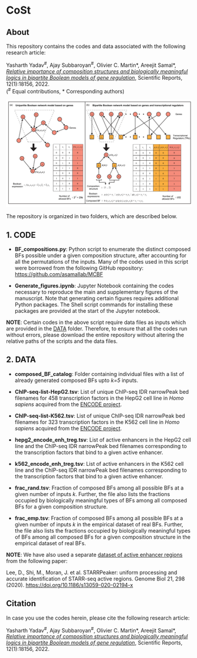 # CoSt

## About

This repository contains the codes and data associated with the following research article:<br>

Yasharth Yadav<sup>#</sup>, Ajay Subbaroyan<sup>#</sup>, Olivier C. Martin*, Areejit Samal*, [<i>Relative importance of composition structures and biologically meaningful logics in bipartite Boolean models of gene regulation</i>](https://www.nature.com/articles/s41598-022-22654-7), Scientific Reports, 12(1):18156, 2022.<br>
(<sup>#</sup> Equal contributions, * Corresponding authors)

![schematic figure](https://github.com/asamallab/CoSt/blob/main/CoSt_schematic.png)

The repository is organized in two folders, which are described below. 

## 1. CODE
 
- **BF_compositions.py**: Python script to enumerate the distinct composed BFs possible under a given composition structure, after accounting for all the permutations of the inputs. Many of the codes used in this script were borrowed from the following GitHub repository: https://github.com/asamallab/MCBF

- **Generate_figures.ipynb**: Jupyter Notebook containing the codes necessary to reproduce the main and supplementary figures of the manuscript. Note that generating certain figures requires additional Python packages. The Shell script commands for installing these packages are provided at the start of the Jupyter notebook.

**NOTE**: Certain codes in the above script require data files as inputs which are provided in the [DATA](https://github.com/asamallab/CoSt/tree/main/DATA) folder. Therefore, to ensure that all the codes run without errors, please download the entire repository without altering the relative paths of the scripts and the data files.

## 2. DATA

- **composed_BF_catalog**: Folder containing individual files with a list of already generated composed BFs upto <i>k=5</i> inputs.

- **ChIP-seq-list-HepG2.tsv**: List of unique ChIP-seq IDR narrowPeak bed filenames for 458 transcription factors in the HepG2 cell line in *Homo sapiens* acquired from the [ENCODE project](https://www.encodeproject.org).

- **ChIP-seq-list-K562.tsv**: List of unique ChIP-seq IDR narrowPeak bed filenames for 323 transcription factors in the K562 cell line in *Homo sapiens* acquired from the [ENCODE project](https://www.encodeproject.org).

- **hepg2_encode_enh_treg.tsv**: List of active enhancers in the HepG2 cell line and the ChIP-seq IDR narrowPeak bed filenames corresponding to the transcription factors that bind to a given active enhancer.

- **k562_encode_enh_treg.tsv**: List of active enhancers in the K562 cell line and the ChIP-seq IDR narrowPeak bed filenames corresponding to the transcription factors that bind to a given active enhancer.

- **frac_rand.tsv**: Fraction of composed BFs among all possible BFs at a given number of inputs *k*. Further, the file also lists the fractions occupied by biologically meaningful types of BFs among all composed BFs for a given composition structure.

- **frac_emp.tsv**: Fraction of composed BFs among all possible BFs at a given number of inputs *k* in the empirical dataset of real BFs. Further, the file also lists the fractions occupied by biologically meaningful types of BFs among all composed BFs for a given composition structure in the empirical dataset of real BFs.

**NOTE**: We have also used a separate [dataset of active enhancer regions](https://static-content.springer.com/esm/art%3A10.1186%2Fs13059-020-02194-x/MediaObjects/13059_2020_2194_MOESM2_ESM.xlsx) from the following paper:

Lee, D., Shi, M., Moran, J. et al. STARRPeaker: uniform processing and accurate identification of STARR-seq active regions. Genome Biol 21, 298 (2020). https://doi.org/10.1186/s13059-020-02194-x <br>

## Citation
In case you use the codes herein, please cite the following research article:

Yasharth Yadav<sup>#</sup>, Ajay Subbaroyan<sup>#</sup>, Olivier C. Martin*, Areejit Samal*, [<i>Relative importance of composition structures and biologically meaningful logics in bipartite Boolean models of gene regulation</i>](https://www.nature.com/articles/s41598-022-22654-7), Scientific Reports, 12(1):18156, 2022.
